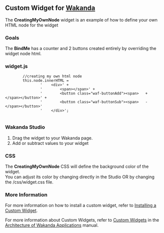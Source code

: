 ## Custom Widget for [Wakanda](http://wakanda.org)The __CreatingMyOwnNode__ widget is an example of how to define your own HTML node for the widget ### GoalsThe __BindMe__ has a counter and 2 buttons created entirely by overriding the widget node html. ### widget.js```		//creating my own html node		 		this.node.innerHTML = 		        '    <div>' +		        '        <span></span>' +		        '        <button class="waf-buttonAdd"><span>   +   </span></button>' +		        '        <button class="waf-buttonSub"><span>   -   </span></button>' 		        '    </div>';		        ```### Wakanda Studio1. Drag the widget to your Wakanda page. 2. Add or subtract values to your widget### CSSThe __CreatingMyOwnNode__ CSS will define the background color of the widget.  You can adjust its color by changing directly in the Studio OR by changing the /css/widget.css file.  ### More InformationFor more information on how to install a custom widget, refer to [Installing a Custom Widget](http://doc.wakanda.org/WakandaStudio0/help/Title/en/page3869.html#1027761).For more information about Custom Widgets, refer to [Custom Widgets](http://doc.wakanda.org/Wakanda0.v5/help/Title/en/page3863.html "Custom Widgets") in the [Architecture of Wakanda Applications](http://doc.wakanda.org/Wakanda0.v5/help/Title/en/page3844.html "Architecture of Wakanda Applications") manual.